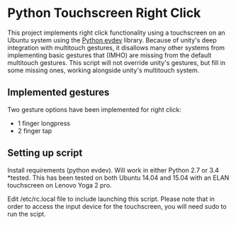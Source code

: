 Python Touchscreen Right Click
======================

This project implements right click functionality using a touchscreen on an Ubuntu system using the [Python evdev](https://github.com/gvalkov/python-evdev) library.  Because of unity's deep integration with multitouch gestures, it disallows many other systems from implementing basic gestures that (IMHO) are missing from the default multitouch gestures.  This script will not override unity's gestures, but fill in some missing ones, working alongside unity's multitouch system.


Implemented gestures
-----------------------

Two gesture options have been implemented for right click:

* 1 finger longpress
* 2 finger tap

Setting up script
---------------------

Install requirements (python evdev).  Will work in either Python 2.7 or 3.4 *tested.
This has been tested on both Ubuntu 14.04 and 15.04 with an ELAN touchscreen on Lenovo Yoga 2 pro.

Edit /etc/rc.local file to include launching this script.
Please note that in order to access the input device for the touchscreen, you will need sudo to run the scipt.


